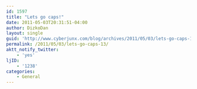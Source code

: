 ```yaml
---
id: 1597
title: "Lets go caps!"
date: 2011-05-03T20:31:51-04:00
author: DizkoDan
layout: single
guid: 'http://www.cyberjunx.com/blog/archives/2011/05/03/lets-go-caps-13/'
permalink: /2011/05/03/lets-go-caps-13/
aktt_notify_twitter:
    - 'yes'
ljID:
    - '1238'
categories:
    - General
---
```


<div class="posterous_autopost"></div>